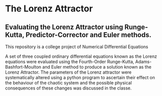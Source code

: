 # The Lorenz Attractor
## Evaluating the Lorenz Attractor using Runge-Kutta, Predictor-Corrector and Euler methods. 

This repository is a college project of Numerical Differential Equations

A set of three coupled ordinary differential equations known as the Lorenz equations were evaluated using the Fourth-Order Runge-Kutta, Adams-Bashfort-Moulton and Euler method to produce a solution known as the Lorenz Attractor. The parameters of the Lorenz attractor were systematically altered using a python program to ascertain their effect on the behaviour of the chaotic system and the possible physical consequences of these changes was discussed in the classe. 
